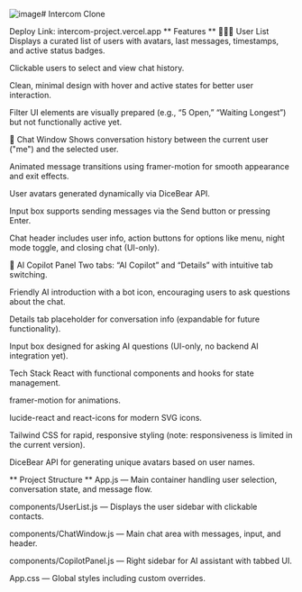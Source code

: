 ![image](https://github.com/user-attachments/assets/c9286878-14bd-4b6c-b823-8f0b69cecb51)# Intercom Clone


Deploy Link: intercom-project.vercel.app
** Features ** 
🧑‍🤝‍🧑 User List
Displays a curated list of users with avatars, last messages, timestamps, and active status badges.

Clickable users to select and view chat history.

Clean, minimal design with hover and active states for better user interaction.

Filter UI elements are visually prepared (e.g., “5 Open,” “Waiting Longest”) but not functionally active yet.

💬 Chat Window
Shows conversation history between the current user ("me") and the selected user.

Animated message transitions using framer-motion for smooth appearance and exit effects.

User avatars generated dynamically via DiceBear API.

Input box supports sending messages via the Send button or pressing Enter.

Chat header includes user info, action buttons for options like menu, night mode toggle, and closing chat (UI-only).

🤖 AI Copilot Panel
Two tabs: “AI Copilot” and “Details” with intuitive tab switching.

Friendly AI introduction with a bot icon, encouraging users to ask questions about the chat.

Details tab placeholder for conversation info (expandable for future functionality).

Input box designed for asking AI questions (UI-only, no backend AI integration yet).

Tech Stack
React with functional components and hooks for state management.

framer-motion for animations.

lucide-react and react-icons for modern SVG icons.

Tailwind CSS for rapid, responsive styling (note: responsiveness is limited in the current version).

DiceBear API for generating unique avatars based on user names.

** Project Structure **
App.js — Main container handling user selection, conversation state, and message flow.

components/UserList.js — Displays the user sidebar with clickable contacts.

components/ChatWindow.js — Main chat area with messages, input, and header.

components/CopilotPanel.js — Right sidebar for AI assistant with tabbed UI.

App.css — Global styles including custom overrides.


